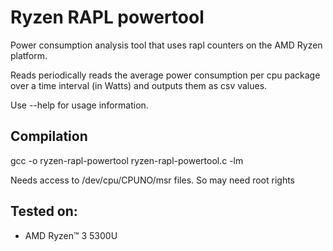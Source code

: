 # Ryzen RAPL powertool
Power consumption analysis tool that uses rapl counters on the AMD Ryzen platform.

Reads periodically reads the average power consumption per cpu package over a time interval (in Watts) and outputs them as csv values.

Use --help for usage information.

## Compilation

gcc -o ryzen-rapl-powertool ryzen-rapl-powertool.c -lm

Needs access to /dev/cpu/CPUNO/msr files. So may need root rights

## Tested on: ##
 * AMD Ryzen™ 3 5300U

